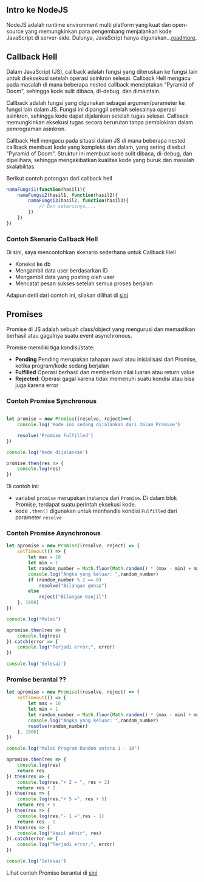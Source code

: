 ## Intro ke NodeJS

NodeJS adalah runtime environment multi platform yang kuat dan open-source yang memungkinkan para pengembang menjalankan kode JavaScript di server-side. Dulunya, JavaScript hanya digunakan...[readmore](intro.md).

## Callback Hell
Dalam JavaScript (JS), callback adalah fungsi yang diteruskan ke fungsi lain untuk dieksekusi setelah operasi asinkron selesai. Callback Hell mengacu pada masalah di mana beberapa nested callback menciptakan "Pyramid of Doom", sehingga kode sulit dibaca, di-debug, dan dimaintain.

Callback adalah fungsi yang digunakan sebagai argumen/parameter ke fungsi lain dalam JS. Fungsi ini dipanggil setelah selesainya operasi asinkron, sehingga kode dapat dijalankan setelah tugas selesai. Callback memungkinkan eksekusi tugas secara berurutan tanpa pemblokiran dalam pemrograman asinkron.

Callback Hell mengacu pada situasi dalam JS di mana beberapa nested callback membuat kode yang kompleks dan dalam, yang sering disebut "Pyramid of Doom". Struktur ini membuat kode sulit dibaca, di-debug, dan dipelihara, sehingga mengakibatkan kualitas kode yang buruk dan masalah skalabilitas.

Berikut contoh potongan dari callback hell
```js
namaFungsi1(function(hasil1){
    namaFungsi2(hasil1, function(hasil2){
        namaFungsi3(hasil2, function(hasil3){
            // Dan seterusnya....
        })
    })
})
```

### Contoh Skenario Callback Hell
Di sini, saya mencontohkan skenario sederhana untuk Callback Hell
- Koneksi ke db
- Mengambil data user berdasarkan ID
- Mengambil data yang posting oleh user
- Mencatat pesan sukses setelah semua proses berjalan

Adapun detil dari contoh ini, silakan dilihat di [sini](week3/examples/callback_hell.js)

## Promises
Promise di JS adalah sebuah class/object yang mengurusi dan memastikan berhasil atau gagalnya suatu event asynchronous.

Promise memiliki tiga kondisi/state:
- **Pending**
Pending merupakan tahapan awal atau inisialisasi dari Promise, ketika program/kode sedang berjalan
- **Fulfilled**
Operasi berhasil dan memberikan nilai luaran atau return value
- **Rejected**:
Operasi gagal karena tidak memenuhi suatu kondisi atau bisa juga karena error

### Contoh Promise Synchronous
```js

let promise = new Promise((resolve, reject)=>{
    console.log('Kode ini sedang dijalankan dari dalam Promise')

    resolve('Promise Fulfilled')
})

console.log('Kode dijalankan')

promise.then(res => {
    console.log(res)
})
```
Di contoh ini:
- variabel `promise` merupakan instance dari `Promise`. Di dalam blok Promise, terdapat suatu perintah eksekusi kode.
- kode `.then()` digunakan untuk menhandle kondisi `Fulfilled` dari parameter `resolve`


### Contoh Promise Asynchronous
```js
let apromise = new Promise((resolve, reject) => {
    setTimeout(() => {
        let max = 10
        let min = 1
        let random_number = Math.floor(Math.random() * (max - min) + min)
        console.log("Angka yang keluar: ",random_number)
        if (random_number % 2 == 0)
            resolve("Bilangan genap")
        else
            reject("Bilangan Ganjil")
    }, 1000)
})

console.log("Mulai")

apromise.then(res => {
    console.log(res)
}).catch(error => {
    console.log("Terjadi error;", error)
})

console.log('Selesai')
```

### Promise berantai ??
```js
let apromise = new Promise((resolve, reject) => {
    setTimeout(() => {
        let max = 10
        let min = 1
        let random_number = Math.floor(Math.random() * (max - min) + min)
        console.log("Angka yang keluar: ",random_number)
        resolve(random_number)
    }, 1000)
})

console.log("Mulai Program Random antara 1 - 10")

apromise.then(res => {
    console.log(res)
    return res
}).then(res => {
    console.log(res,"+ 2 = ", res + 2)
    return res + 2
}).then(res => {
    console.log(res,"+ 5 =", res + 5)
    return res + 5
}).then(res => {
    console.log(res,"- 1 =",res - 1)
    return res - 1
}).then(res => {
    console.log("Hasil akhir", res)
}).catch(error => {
    console.log("Terjadi error;", error)
})

console.log('Selesai')
````
Lihat contoh Promise berantai di [sini](examples/js/promises_chain.js)


